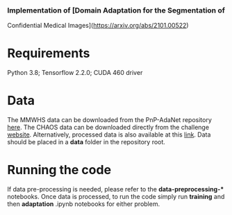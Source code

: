 ### Implementation of [Domain Adaptation for the Segmentation of
Confidential Medical Images](https://arxiv.org/abs/2101.00522)

# Requirements

Python 3.8; Tensorflow 2.2.0; CUDA 460 driver

# Data

The MMWHS data can be downloaded from the PnP-AdaNet repository [here](https://github.com/carrenD/Medical-Cross-Modality-Domain-Adaptation). The CHAOS data can be downloaded directly from the challenge [website](https://chaos.grand-challenge.org/). Alternatively, processed data is also available at this [link](https://drive.google.com/file/d/1vvukECVjFJ93HyaEcERbuNdrG7pXvKPk/view?usp=sharing). Data should be placed in a **data** folder in the repository root. 

# Running the code

If data pre-processing is needed, please refer to the **data-preprocessing-\*** notebooks. Once data is processed, to run the code simply run **training** and then **adaptation** .ipynb notebooks for either problem. 
